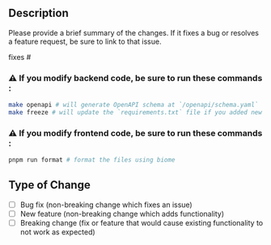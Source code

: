 ## Description

Please provide a brief summary of the changes. If it fixes a bug or resolves a feature request, be sure to link to that issue.

fixes #

### ⚠️ If you modify backend code, be sure to run these commands : 

```bash
make openapi # will generate OpenAPI schema at `/openapi/schema.yaml`
make freeze # will update the `requirements.txt` file if you added new packages
```

### ⚠️ If you modify frontend code, be sure to run these commands : 

```bash
pnpm run format # format the files using biome
```


## Type of Change

- [ ] Bug fix (non-breaking change which fixes an issue)
- [ ] New feature (non-breaking change which adds functionality)
- [ ] Breaking change (fix or feature that would cause existing functionality to not work as expected)
